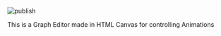 ![publish](https://github.com/shute-technologies/graph-editor/workflows/publish/badge.svg?branch=master)

This is a Graph Editor made in HTML Canvas for controlling Animations
